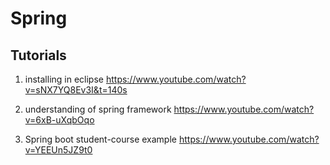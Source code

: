 # Spring

## Tutorials

1) installing in eclipse https://www.youtube.com/watch?v=sNX7YQ8Ev3I&t=140s

2) understanding of spring framework https://www.youtube.com/watch?v=6xB-uXqbOqo

3) Spring boot student-course example https://www.youtube.com/watch?v=YEEUn5JZ9t0
